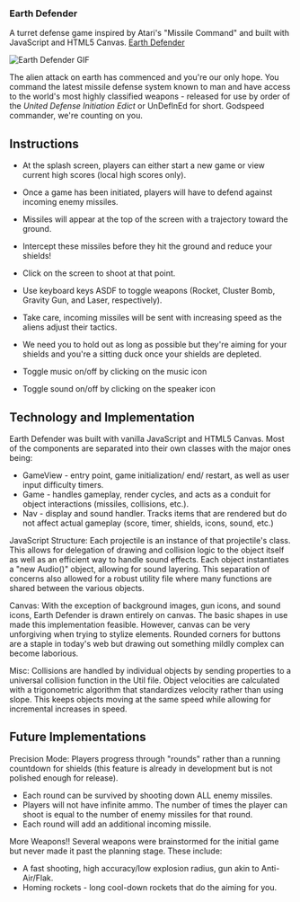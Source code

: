 ### Earth Defender

A turret defense game inspired by Atari's "Missile Command" and built with JavaScript and HTML5 Canvas.
[Earth Defender](https://zhuo-ch.github.io/earth-defender/)

![Earth Defender GIF](/docs/earthDefender.gif)

The alien attack on earth has commenced and you're our only hope. You command the latest missile defense system known to man and have access to the world's most highly classified weapons - released for use by order of the *United Defense Initiation Edict* or UnDefInEd for short. Godspeed commander, we're counting on you.

## Instructions

* At the splash screen, players can either start a new game or view current high scores (local high scores only).
* Once a game has been initiated, players will have to defend against incoming enemy missiles.
* Missiles will appear at the top of the screen with a trajectory toward the ground.
* Intercept these missiles before they hit the ground and reduce your shields!
* Click on the screen to shoot at that point.
* Use keyboard keys ASDF to toggle weapons (Rocket, Cluster Bomb, Gravity Gun, and Laser, respectively).
* Take care, incoming missiles will be sent with increasing speed as the aliens adjust their tactics.
* We need you to hold out as long as possible but they're aiming for your shields and you're a sitting duck once your shields are depleted.

* Toggle music on/off by clicking on the music icon
* Toggle sound on/off by clicking on the speaker icon

## Technology and Implementation

Earth Defender was built with vanilla JavaScript and HTML5 Canvas. Most of the components are separated into their own classes with the major ones being:

* GameView - entry point, game initialization/ end/ restart, as well as user input difficulty timers.
* Game - handles gameplay, render cycles, and acts as a conduit for object interactions (missiles, collisions, etc.).
* Nav - display and sound handler. Tracks items that are rendered but do not affect actual gameplay (score, timer, shields, icons, sound, etc.)

JavaScript Structure: Each projectile is an instance of that projectile's class. This allows for delegation of drawing and collision logic to the object itself as well as an efficient way to handle sound effects. Each object instantiates a "new Audio()" object, allowing for sound layering. This separation of concerns also allowed for a robust utility file where many functions are shared between the various objects.

Canvas: With the exception of background images, gun icons, and sound icons, Earth Defender is drawn entirely on canvas. The basic shapes in use made this implementation feasible. However, canvas can be very unforgiving when trying to stylize elements. Rounded corners for buttons are a staple in today's web but drawing out something mildly complex can become laborious.

Misc: Collisions are handled by individual objects by sending properties to a universal collision function in the Util file. Object velocities are calculated with a trigonometric algorithm that standardizes velocity rather than using slope. This keeps objects moving at the same speed while allowing for incremental increases in speed.

## Future Implementations

Precision Mode: Players progress through "rounds" rather than a running countdown for shields (this feature is already in development but is not polished enough for release).

* Each round can be survived by shooting down ALL enemy missiles.
* Players will not have infinite ammo. The number of times the player can shoot is equal to the number of enemy missiles for that round.
* Each round will add an additional incoming missile.

More Weapons!! Several weapons were brainstormed for the initial game but never made it past the planning stage. These include:

* A fast shooting, high accuracy/low explosion radius, gun akin to Anti-Air/Flak.
* Homing rockets - long cool-down rockets that do the aiming for you.
